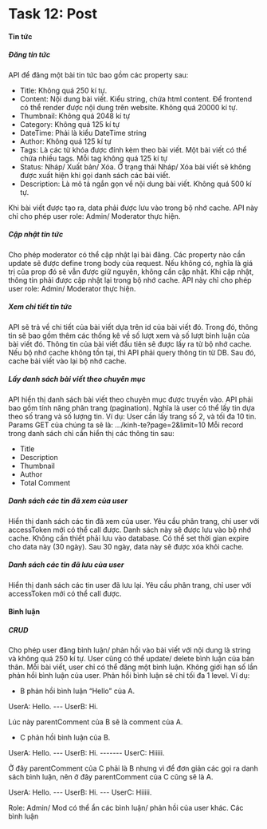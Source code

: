 # Task 12: Post

#### Tin tức

##### Đăng tin tức

API để đăng một bài tin tức bao gồm các property sau:

- Title: Không quá 250 kí tự.
- Content: Nội dung bài viết. Kiểu string, chứa html content. Để frontend có thể render được nội dung trên website. Không quá 20000 kí tự.
- Thumbnail: Không quá 2048 kí tự
- Category: Không quá 125 kí tự
- DateTime: Phải là kiểu DateTime string
- Author: Không quá 125 kí tự
- Tags: Là các từ khóa được đính kèm theo bài viết. Một bài viết có thể chứa nhiều tags. Mỗi tag không quá 125 kí tự
- Status: Nháp/ Xuất bản/ Xóa. Ở trạng thái Nháp/ Xóa bài viết sẽ không được xuất hiện khi gọi danh sách các bài viết.
- Description: Là mô tả ngắn gọn về nội dung bài viết. Không quá 500 kí tự.

Khi bài viết được tạo ra, data phải được lưu vào trong bộ nhớ cache.
API này chỉ cho phép user role: Admin/ Moderator thực hiện.

##### Cập nhật tin tức

Cho phép moderator có thể cập nhật lại bài đăng.
Các property nào cần update sẽ được define trong body của request. Nếu không có, nghĩa là giá trị của prop đó sẽ vẫn được giữ nguyên, không cần cập nhật.
Khi cập nhật, thông tin phải được cập nhật lại trong bộ nhớ cache.
API này chỉ cho phép user role: Admin/ Moderator thực hiện.

##### Xem chi tiết tin tức

API sẽ trả về chi tiết của bài viết dựa trên id của bài viết đó.
Trong đó, thông tin sẽ bao gồm thêm các thống kê về số lượt xem và số lượt bình luận của bài viết đó.
Thông tin của bài viết đầu tiên sẽ được lấy ra từ bộ nhớ cache. Nếu bộ nhớ cache không tồn tại, thì API phải query thông tin từ DB. Sau đó, cache bài viết vào lại bộ nhớ cache.

##### Lấy danh sách bài viết theo chuyên mục

API hiển thị danh sách bài viết theo chuyên mục được truyền vào.
API phải bao gồm tính năng phân trang (pagination). Nghĩa là user có thể lấy tin dựa theo số trang và số lượng tin.
Ví dụ: User cần lấy trang số 2, và tối đa 10 tin. Params GET của chúng ta sẽ là: …/kinh-te?page=2&limit=10
Mỗi record trong danh sách chỉ cần hiển thị các thông tin sau:

- Title
- Description
- Thumbnail
- Author
- Total Comment

##### Danh sách các tin đã xem của user

Hiển thị danh sách các tin đã xem của user.
Yêu cầu phân trang, chỉ user với accessToken mới có thể call được.
Danh sách này sẽ được lưu vào bộ nhớ cache. Không cần thiết phải lưu vào database. Có thể set thời gian expire cho data này (30 ngày). Sau 30 ngày, data này sẽ được xóa khỏi cache.

##### Danh sách các tin đã lưu của user

Hiển thị danh sách các tin user đã lưu lại.
Yêu cầu phân trang, chỉ user với accessToken mới có thể call được.

#### Bình luận

##### CRUD

Cho phép user đăng bình luận/ phản hồi vào bài viết với nội dung là string và không quá 250 kí tự.
User cũng có thể update/ delete bình luận của bản thân.
Mỗi bài viết, user chỉ có thể đăng một bình luận.
Không giới hạn số lần phản hồi bình luận của user.
Phản hồi bình luận sẽ chỉ tối đa 1 level. Ví dụ:

- B phản hồi bình luận “Hello” của A.

UserA: Hello.
--- UserB: Hi.

Lúc này parentComment của B sẽ là comment của A.

- C phản hồi bình luận của B.

UserA: Hello.
--- UserB: Hi.
------- UserC: Hiiiii.

Ở đây parentComment của C phải là B nhưng vì để đơn giản các gọi ra danh sách bình luận, nên ở đây parentComment của C cũng sẽ là A.

UserA: Hello.
--- UserB: Hi.
--- UserC: Hiiiii.

Role: Admin/ Mod có thể ẩn các bình luận/ phản hồi của user khác. Các bình luận
